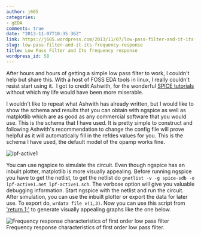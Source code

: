 ```yaml
---
author: j605
categories:
- gEDA
comments: true
date: "2013-11-07T10:35:36Z"
link: https://j605.wordpress.com/2013/11/07/low-pass-filter-and-it-its-frequency-response/
slug: low-pass-filter-and-it-its-frequency-response
title: Low Pass Filter and Its frequency response
wordpress_id: 58
---
```


After hours and hours of getting a simple low pass filter to work, I couldn't help but share this. With a host of FOSS EDA tools in linux, I really couldn't resist start using it.  I got to credit Ashwith, for the wonderful [SPICE tutorials](http://ashwith.wordpress.com/category/tutorials/spice/) without which my life would have been more miserable.

I wouldn't like to repeat what Ashwith has already written, but I would like to show the schema and results that you can obtain with ngspice as well as matplotlib which are as good as any commercial software that you would use. This is the schema that I have used. It is pretty simple to construct and following Ashwith's recommendation to change the config file will prove helpful as it will automatically fill in the refdes values for you. This is the schema I have used, the default model of the opamp works fine.


![lpf-active1](http://j605.files.wordpress.com/2013/11/lpf-active1.png)


You can use ngspice to simulate the circuit. Even though ngspice has an inbuilt plotter, matplotlib is more visually appealing. Before running ngspice you have to get the netlist, to get the netlist do `gnetlist -v -g spice-sdb -o lpf-active1.net lpf-active1.sch`. The verbose option will give you valuable debugging information. Start ngspice with the netlist and run the circuit. After simulation, you can use the inbuilt plotter or export the data for later use. To export do, `wrdata file v(1,3)`. Now you can use this script from ['return 1;'](http://return1.net/blog/2012/Jan/22/plotting-ngspice-results-with-python) to generate visually appealing graphs like the one below.

![Frequency response characteristics of first order low pass filter](http://j605.files.wordpress.com/2013/11/lpf-active1-response.png) Frequency response characteristics of first order low pass filter.
